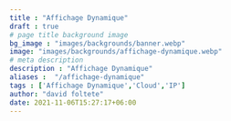 ```yaml
---
title : "Affichage Dynamique"
draft : true
# page title background image
bg_image : "images/backgrounds/banner.webp"
image: "images/backgrounds/affichage-dynamique.webp"
# meta description
description : "Affichage Dynamique"
aliases :  "/affichage-dynamique"
tags : ['Affichage Dynamique','Cloud','IP']
author: "david foltete"
date: 2021-11-06T15:27:17+06:00
---
```

